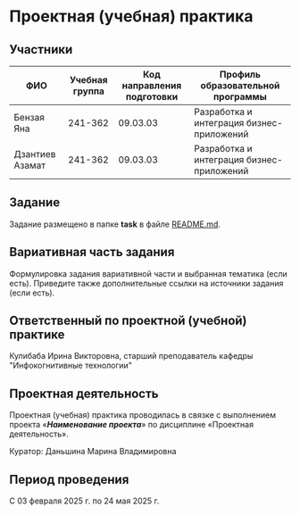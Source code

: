 # Проектная (учебная) практика

## Участники

| ФИО | Учебная группа | Код направления подготовки | Профиль образовательной программы |
|-|-|-|-|
| Бензая Яна | 241-362 | 09.03.03 | Разработка и интеграция бизнес-приложений|
| Дзантиев Азамат | 241-362 | 09.03.03 | Разработка и интеграция бизнес-приложений|

## Задание

Задание размещено в папке **task** в файле [README.md](task/README.md).

## Вариативная часть задания

Формулировка задания вариативной части и выбранная тематика (если есть). Приведите также дополнительные ссылки на источники задания (если есть).

## Ответственный по проектной (учебной) практике

Кулибаба Ирина Викторовна, старший преподаватель кафедры "Инфокогнитивные технологии"

## Проектная деятельность

Проектная (учебная) практика проводилась в связке с выполнением проекта «***Наименование проекта***» по дисциплине «Проектная деятельность».

Куратор: Даньшина Марина Владимировна

## Период проведения

С 03 февраля 2025 г. по 24 мая 2025 г.
